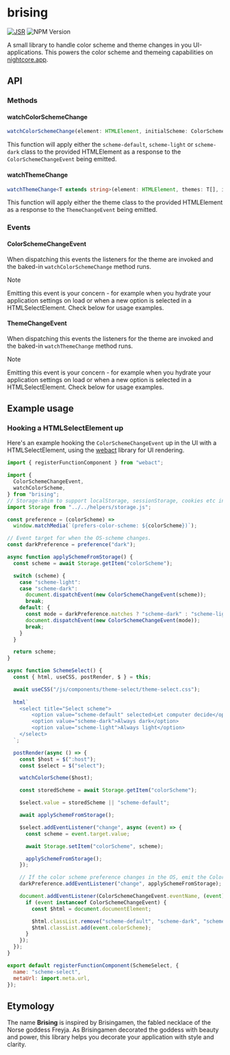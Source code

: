 # brising

[![JSR](https://jsr.io/badges/@enjikaka/brising)](https://jsr.io/@enjikaka/brising)
![NPM Version](https://img.shields.io/npm/v/brising)

A small library to handle color scheme and theme changes in you UI-applications. This powers the color scheme and themeing capabilities on [nightcore.app](https://nightcore.app/).

## API

### Methods

#### watchColorSchemeChange

```ts
watchColorSchemeChange(element: HTMLElement, initialScheme: ColorScheme = "default")
```

This function will apply either the `scheme-default`, `scheme-light` or `scheme-dark` class to the provided HTMLElement as a response to the `ColorSchemeChangeEvent` being emitted.

#### watchThemeChange

```ts
watchThemeChange<T extends string>(element: HTMLElement, themes: T[], initialTheme?: T)
```

This function will apply either the theme  class to the provided HTMLElement as a response to the `ThemeChangeEvent` being emitted.

### Events

#### ColorSchemeChangeEvent

When dispatching this events the listeners for the theme are invoked and the baked-in `watchColorSchemeChange` method runs.

> [!NOTE]  
> Emitting this event is your concern - for example when you hydrate your application settings on load or when a new option is selected in a  HTMLSelectElement. Check below for usage examples.

#### ThemeChangeEvent

When dispatching this events the listeners for the theme are invoked and the baked-in `watchThemeChange` method runs.

> [!NOTE]  
> Emitting this event is your concern - for example when you hydrate your application settings on load or when a new option is selected in a  HTMLSelectElement. Check below for usage examples.

## Example usage

### Hooking a HTMLSelectElement up

Here's an example hooking the `ColorSchemeChangeEvent` up in the UI with a HTMLSelectElement, using the [webact](https://github.com/enjikaka/webact) library for UI rendering.

```js
import { registerFunctionComponent } from "webact";

import {
  ColorSchemeChangeEvent,
  watchColorScheme,
} from "brising";
// Storage-shim to support localStorage, sessionStorage, cookies etc in case one of them are unavailable due to school/business restricted Chromium installs...
import Storage from "../../helpers/storage.js";

const preference = (colorScheme) =>
  window.matchMedia(`(prefers-color-scheme: ${colorScheme})`);

// Event target for when the OS-scheme changes.
const darkPreference = preference("dark");

async function applySchemeFromStorage() {
  const scheme = await Storage.getItem("colorScheme");

  switch (scheme) {
    case "scheme-light":
    case "scheme-dark":
      document.dispatchEvent(new ColorSchemeChangeEvent(scheme));
      break;
    default: {
      const mode = darkPreference.matches ? "scheme-dark" : "scheme-light";
      document.dispatchEvent(new ColorSchemeChangeEvent(mode));
      break;
    }
  }

  return scheme;
}

async function SchemeSelect() {
  const { html, useCSS, postRender, $ } = this;

  await useCSS("/js/components/theme-select/theme-select.css");
  
  html`
    <select title="Select scheme">
        <option value="scheme-default" selected>Let computer decide</option>
        <option value="scheme-dark">Always dark</option>
        <option value="scheme-light">Always light</option>
    </select>
  `;

  postRender(async () => {
    const $host = $(":host");
    const $select = $("select");

    watchColorScheme($host);

    const storedScheme = await Storage.getItem("colorScheme");

    $select.value = storedScheme || "scheme-default";

    await applySchemeFromStorage();

    $select.addEventListener("change", async (event) => {
      const scheme = event.target.value;

      await Storage.setItem("colorScheme", scheme);

      applySchemeFromStorage();
    });

    // If the color scheme preference changes in the OS, emit the ColorSchemeChangeEvent
    darkPreference.addEventListener("change", applySchemeFromStorage);

    document.addEventListener(ColorSchemeChangeEvent.eventName, (event) => {
      if (event instanceof ColorSchemeChangeEvent) {
        const $html = document.documentElement;

        $html.classList.remove("scheme-default", "scheme-dark", "scheme-light");
        $html.classList.add(event.colorScheme);
      }
    });
  });
}

export default registerFunctionComponent(SchemeSelect, {
  name: "scheme-select",
  metaUrl: import.meta.url,
});
```

## Etymology

The name **Brising** is inspired by Brisingamen, the fabled necklace of the Norse goddess Freyja. As Brisingamen decorated the goddess with beauty and power, this library helps you decorate your application with style and clarity.
